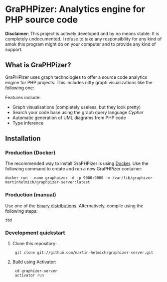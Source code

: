 GraPHPizer: Analytics engine for PHP source code
================================================

**Disclaimer**: This project is actively developed and by no means stable. It is completely undocumented. I refuse to
take any responsibility for any kind of amok this program might do on your computer and to provide any kind of support.

What is GraPHPizer?
-------------------

GraPHPizer uses graph technologies to offer a source code analytics engine for PHP projects. This includes nifty
graph visualizations like the following one:

Features include:

- Graph visualisations (completely useless, but they look pretty)
- Search your code base using the graph query language *Cypher*
- Automatic generation of UML diagrams from PHP code
- Type inference

Installation
------------

### Production (Docker)

The recommended way to install GraPHPizer is using [Docker](https://www.docker.com). Use the following command to
create and run a new GraPHPizer container:

    docker run --name graphpizer -d -p 9000:9000 -v /var/lib/graphizer martinhelmich/graphpizer-server:latest

### Production (manual)

Use one of the [binary distributions](https://github.com/martin-helmich/graphpizer-server/releases). Alternatively,
compile using the following steps:

    tbd

### Development quickstart

1. Clone this repository:

        git clone git://github.com/martin-helmich/graphizer-server.git

2. Build using Activator:

        cd graphizer-server
        activator run
